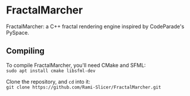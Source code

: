 # FractalMarcher

FractalMarcher: a C++ fractal rendering engine inspired by CodeParade's PySpace.

## Compiling

To compile FractalMarcher, you'll need CMake and SFML:  
`sudo apt install cmake libsfml-dev`

Clone the repository, and `cd` into it:  
`git clone https://github.com/Rami-Slicer/FractalMarcher.git`
